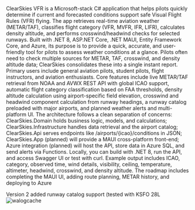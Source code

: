 ClearSkies VFR is a Microsoft-stack C# application that helps pilots quickly determine if current and forecasted conditions support safe Visual Flight Rules (VFR) flying. The app retrieves real-time aviation weather (METAR/TAF), classifies flight category (VFR, MVFR, IFR, LIFR), calculates density altitude, and performs crosswind/headwind checks for selected runways. Built with .NET 8, ASP.NET Core, .NET MAUI, Entity Framework Core, and Azure, its purpose is to provide a quick, accurate, and user-friendly tool for pilots to assess weather conditions at a glance. Pilots often need to check multiple sources for METAR, TAF, crosswind, and density altitude data; ClearSkies consolidates these into a single instant report. Primary users include general aviation pilots, student pilots, flight instructors, and aviation enthusiasts. Core features include live METAR/TAF retrieval from NOAA and AVWX REST API with global ICAO support, automatic flight category classification based on FAA thresholds, density altitude calculation using airport-specific field elevation, crosswind and headwind component calculation from runway headings, a runway catalog preloaded with major airports, and planned weather alerts and multi-platform UI. The architecture follows a clean separation of concerns: ClearSkies.Domain holds business logic, models, and calculations; ClearSkies.Infrastructure handles data retrieval and the airport catalog; ClearSkies.Api serves endpoints like /airports/{icao}/conditions in JSON; ClearSkies.App (planned) will provide a MAUI cross-platform front-end; Azure integration (planned) will host the API, store data in Azure SQL, and send alerts via Functions. Locally, you can build with .NET 8, run the API, and access Swagger UI or test with curl. Example output includes ICAO, category, observed time, wind details, visibility, ceiling, temperature, altimeter, headwind, crosswind, and density altitude. The roadmap includes completing the MAUI UI, adding route planning, METAR history, and deploying to Azure

Version 2 added runway catalog support (tested with KSFO 28L
![walogcache](https://github.com/user-attachments/assets/9489170d-87ff-4b01-b88a-b3b68e502139)

